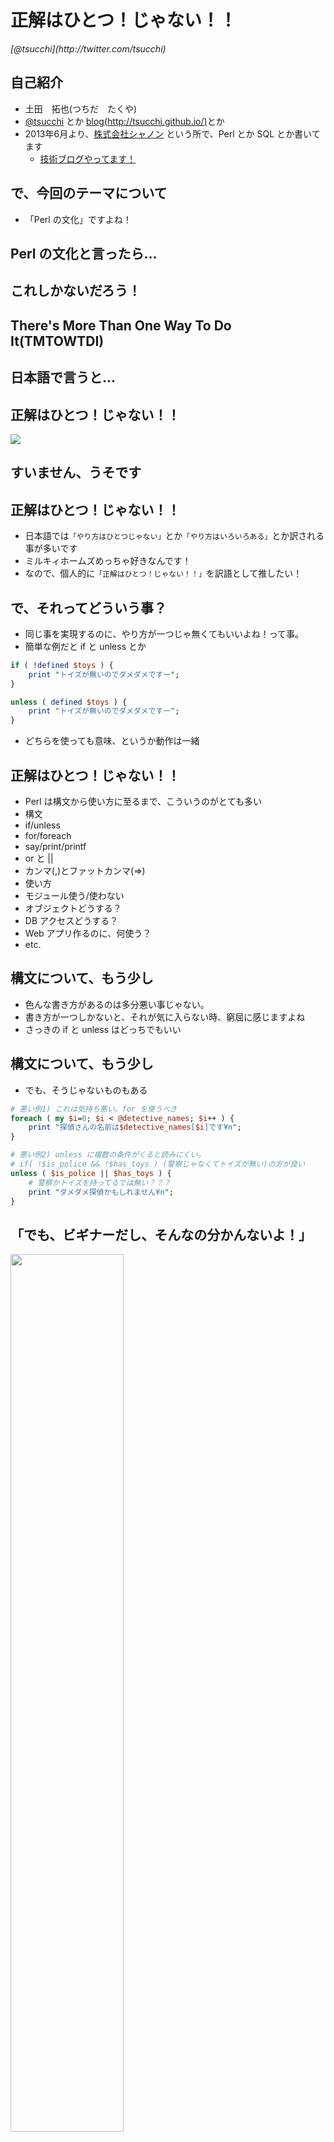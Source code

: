 正解はひとつ！じゃない！！
==========

<address>[@tsucchi](http://twitter.com/tsucchi)</address>


自己紹介
---
+ 土田　拓也(つちだ　たくや)
+ [@tsucchi](http://twitter.com/tsucchi) とか [blog(http://tsucchi.github.io/)](http://tsucchi.github.io/)とか
+ 2013年6月より、[株式会社シャノン](http://www.shanon.co.jp/) という所で、Perl とか SQL とか書いてます
  + [技術ブログやってます！](http://shanon-tech.blogspot.jp/)


で、今回のテーマについて
---
+ 「Perl の文化」ですよね！

Perl の文化と言ったら...
---

これしかないだろう！
---

There's More Than One Way To Do It(TMTOWTDI)
---

日本語で言うと...
---

正解はひとつ！じゃない！！
---
<img src="./seikai.jpg" />


すいません、うそです
---

正解はひとつ！じゃない！！
---
+ 日本語では`「やり方はひとつじゃない」`とか`「やり方はいろいろある」`とか訳される事が多いです
+ ミルキィホームズめっちゃ好きなんです！
+ なので、個人的に`「正解はひとつ！じゃない！！」`を訳語として推したい！


で、それってどういう事？
---
+ 同じ事を実現するのに、やり方が一つじゃ無くてもいいよね！って事。
+ 簡単な例だと if と unless とか

```perl
if ( !defined $toys ) {
    print "トイズが無いのでダメダメですー";
}

unless ( defined $toys ) {
    print "トイズが無いのでダメダメですー";
}

```

+ どちらを使っても意味、というか動作は一緒

正解はひとつ！じゃない！！
---
+ Perl は構文から使い方に至るまで、こういうのがとても多い
+ 構文
 + if/unless
 + for/foreach
 + say/print/printf
 + or と ||
 + カンマ(,)とファットカンマ(=>)
+ 使い方
 + モジュール使う/使わない
 + オブジェクトどうする？
 + DB アクセスどうする？
 + Web アプリ作るのに、何使う？
+ etc.

構文について、もう少し
---
+ 色んな書き方があるのは多分悪い事じゃない。
 + 書き方が一つしかないと、それが気に入らない時、窮屈に感じますよね
 + さっきの if と unless はどっちでもいい

構文について、もう少し
---
+ でも、そうじゃないものもある

```perl
# 悪い例1) これは気持ち悪い。for を使うべき
foreach ( my $i=0; $i < @detective_names; $i++ ) {
    print "探偵さんの名前は$detective_names[$i]です¥n";
}

# 悪い例2) unless に複数の条件がくると読みにくい。
# if( !$is_police && !$has_toys ) (警察じゃなくてトイズが無い)の方が良い
unless ( $is_police || $has_toys ) {
    # 警察かトイズを持ってるでは無い？？？
    print "ダメダメ探偵かもしれません¥n";
}
```

「でも、ビギナーだし、そんなの分かんないよ！」
---

<img src="./beginner.jpg" width="60%" height="60%">

※ ビギナー(画像はイメージです)


「でも、ビギナーだし、そんなの分かんないよ！」
---
+ おっしゃる通りです
+ 分からないのはしょうがない。でも勉強しましょう！

「でも、ビギナーだし、そんなの分かんないよ！」
---
+ [perl - 現代的な Perl を再習得する方法は(http://blog.livedoor.jp/dankogai/archives/51222971.html)](http://blog.livedoor.jp/dankogai/archives/51222971.html)

```
一番大事なのは、役立つPerlプログラムを書くのに、Perlの全てを知っている必要は全くないということです。
小さなところから先に習ってよいのです。
Perlで赤ちゃん言葉を話しても、私たちは笑ったりしないと約束します。
```

+ 慣れないうちは、「赤ちゃん言葉」でもいいけど、いつまでも「赤ちゃん言葉」なのは恥ずかしいですよね！


「でも、どうやって勉強したら良いか、分からないよ！」
---

<img src="./study.jpg">

※画像はイメージです


「でも、どうやって勉強したら良いか、分からないよ！」
---
+ おっしゃる通りです。僕も結構苦労したし、今も苦労してます！
+ 本を読むのが一番効果的だと思う
+ 書き方なら「Perl ベストプラクティス」とか
  + こういう分厚い本だと、一人で読むのはちょっと辛いかも
  + 読書会とかいいかもしれない


<img src="./pbp.jpg" width="20%" height="20%">

「でも、どうやって勉強したら良いか、分からないよ！」
---
+ Perl Beginners のビギナーセッションで聞いてみる！
+ blog 書いてみると、コメントもらえるかも


使い方について、もう少し(1)
---
+ オブジェクトどうする？
  + 組み込みの方法 (bless)
  + Class::Accessor::*
  + Moose/Mouse/Moo みたいな高度なオブジェクトシステム使う

使い方について、もう少し(2)
---
+ DB アクセスどうする？
  + DBI でがんばる
  + O/R mapper(ORM)使う
      + DBIx::Class(DBIC)みたいな大規模なやつ使う
      + Teng みたいな軽いの使う

使い方について、もう少し(3)
---
+ Web アプリ
  + CGI?
     + さすがにもう無いかな？
 + Web Application Framework 使う
     + Catalyst みたいなフルスタック使う
     + Mojolicious とか Amon2 みたいな軽量なやつ使う

使い方について、もう少し(4)
---
+ こういうのは、流行り廃りがあるので、本当に難しい
  + 3年くらい前に主流だったのが、あっという間にオワコンになってしまったり...


「書き方覚えるのに精一杯で、流行りとか無理ですー」
---

<img src="./muridesu.jpg">

※無理ですー(画像はイメージです)


「書き方覚えるのに精一杯で、流行りとか無理ですー」
---
+ ですねー。でも、流行りがあるのは仕方ないです
  + アクティブに開発されている証拠ですからね！
  + Perl に限らず、どの言語使っていてもある

「書き方覚えるのに精一杯で、流行りとか無理ですー」
---
+ モジュールの選び方
  + [CPANソムリエになる方法 - http://blog.64p.org/entry/20080520/1211292598](http://blog.64p.org/entry/20080520/1211292598)

「書き方覚えるのに精一杯で、流行りとか無理ですー」
---
+ 大物(フルスタック)と小物(軽量級)
  + フルスタックの方が、できる事は多いし、大抵良くできてるけど、覚えるのが大変
  + 小物は制限があったりするけど、学習が楽で、何かあったときに追いかけるのも楽
  + 日本の Perl 使いは、小物を好む傾向が強い気がします


「書き方覚えるのに精一杯で、流行りとか無理ですー」
---
+ 雑誌読んでみるとか
+ blog 書いてみるとか
+ 各種チャットで聞いてみる、とか？
  + [Perl の話題を日本語で - http://lingr.com/room/perl_jp/](http://lingr.com/room/perl_jp/)
  + [Perl 入学式 - http://yancha.topolog.info/](http://yancha.topolog.info/)
  + [Hachioji.pm - http://yancha.hachiojipm.org:3000/](http://yancha.hachiojipm.org:3000/)

まとめ
---
+ TMTOWTDI = 正解はひとつ！じゃない！！
  + でも、いいやり方、悪いやり方はあるから、ちゃんと勉強しよう！
  + 分からないことは、聞いてみたり、blog 書いてみるといいと思う！

<img src="./mondaikaiketsu.jpg" width="50%" height="50%">

※ 問☆題☆解☆決☆(画像はイメージです)


おしまい
---

の、前に...
---

One More Thing
---

ふたりはミルキィホームズ 絶賛放送中！
---
+ http://milky-holmes-anime.com/futari/onair/
+ TOKYO MX 毎週土曜日　22:00～
+ BS日テレ  毎週日曜日　26:00～


<img src="./futariha_milky.jpg" width="40%" height="40%">

今度こそ おしまい
===
